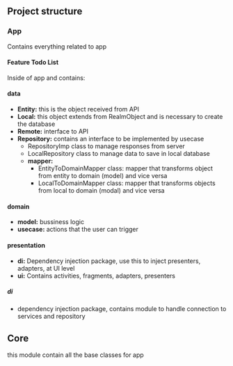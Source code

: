 ## Project structure

### App

Contains everything related to app

#### Feature Todo List

Inside of app and contains:

#### data

* **Entity:** this is the object received from API
* **Local:** this object extends from RealmObject and is necessary to create the database
* **Remote:** interface to API
* **Repository:** contains an interface to be implemented by usecase
  * RepositoryImp class to manage responses from server
  * LocalRepository class to manage data to save in local database
  * **mapper:**
	* EntityToDomainMapper class: mapper that transforms object from entity to domain (model) and vice versa
	* LocalToDomainMapper class: mapper that transforms objects from local to domain (modal) and vice versa

#### domain

* **model:** bussiness logic
* **usecase:** actions that the user can trigger

#### presentation

* **di:** Dependency injection package, use this to inject presenters, adapters, at UI level
* **ui:** Contains activities, fragments, adapters, presenters

##### di

* dependency injection package, contains module to handle connection to services and repository

## Core

this module contain all the base classes for app

